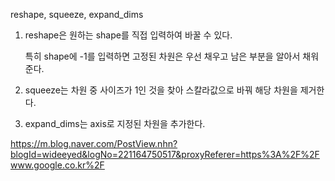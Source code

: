 reshape, squeeze, expand_dims 
1) reshape은 원하는 shape를 직접 입력하여 바꿀 수 있다.

   특히 shape에 -1를 입력하면 고정된 차원은 우선 채우고 남은 부분을 알아서 채워준다.



2) squeeze는 차원 중 사이즈가 1인 것을 찾아 스칼라값으로 바꿔 해당 차원을 제거한다.



3) expand_dims는 axis로 지정된 차원을 추가한다.

https://m.blog.naver.com/PostView.nhn?blogId=wideeyed&logNo=221164750517&proxyReferer=https%3A%2F%2Fwww.google.co.kr%2F